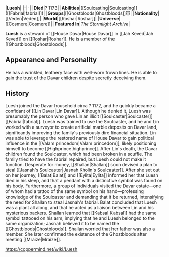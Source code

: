 |**Luesh**|
|-|-|
|**Died**|? 1173|
|**Abilities**|[[Soulcasting\|Soulcasting]] ([[Fabrial\|fabrial]])|
|**Groups**|[[Ghostbloods\|Ghostbloods]]🐱︎|
|**Nationality**|[[Veden\|Veden]]|
|**World**|[[Roshar\|Roshar]]|
|**Universe**|[[Cosmere\|Cosmere]]|
|**Featured In**|*The Stormlight Archive*|

**Luesh** is a steward of [[House Davar\|House Davar]] in [[Jah Keved\|Jah Keved]] on [[Roshar\|Roshar]]. He is a member of the [[Ghostbloods\|Ghostbloods]].

## Appearance and Personality
He has a wrinkled, leathery face with well-worn frown lines. He is able to gain the trust of the Davar children despite secretly deceiving them.

## History
Luesh joined the Davar household circa ? 1172, and he quickly became a confidant of [[Lin Davar\|Lin Davar]]. Although he denied it, Luesh was presumably the person who gave Lin an illicit [[Soulcaster\|Soulcaster]] [[Fabrial\|fabrial]]. Luesh was trained to use the Soulcaster, and he and Lin worked with a surveyor to create artificial marble deposits on Davar land, significantly improving the family's previously dire financial situation. Lin was able to leverage the restored name of House Davar to gain political influence in the [[Valam princedom\|Valam princedom]], likely positioning himself to become [[Highprince\|highprince]].
After Lin's death, the Davar children found the Soulcaster, which had been broken in a scuffle. The family tried to have the fabrial repaired, but Luesh could not make it function. Desperate for money, [[Shallan\|Shallan]] soon devised a plan to steal [[Jasnah's Soulcaster\|Jasnah Kholin's Soulcaster]]. After she set out on her journey, [[Balat\|Balat]] and [[Eylita\|Eylita]] informed her that Luesh died in his sleep, and that a pendant with a distinctive symbol was found on his body. Furthermore, a group of individuals visited the Davar estate—one of whom had a tattoo of the same symbol on his hand—professing knowledge of the Soulcaster and demanding that it be returned, intensifying the need for Shallan to steal Jasnah's fabrial. Balat concluded that Luesh was a plant all along, and that he acted as a liaison between Lin and his mysterious backers.
Shallan learned that [[Kabsal\|Kabsal]] had the same symbol tattooed on his arm, implying that he and Luesh belonged to the same organization; Jasnah believed it to be named the [[Ghostbloods\|Ghostbloods]]. Shallan worried that her father was also a member. She later confirmed the existence of the Ghostbloods after meeting [[Mraize\|Mraize]].



https://coppermind.net/wiki/Luesh